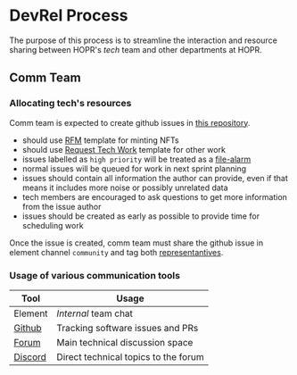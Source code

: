 # DevRel Process

The purpose of this process is to streamline the interaction and resource sharing between HOPR's _tech_ team and other departments at HOPR.

## Comm Team

### Allocating tech's resources

Comm team is expected to create github issues in [this repository](https://github.com/hoprnet/hopr-devrel).

- should use [RFM](https://github.com/hoprnet/hopr-devrel/blob/main/.github/ISSUE_TEMPLATE/request-for-minting-hoprboost-nft.md) template for minting NFTs
- should use [Request Tech Work](https://github.com/hoprnet/hopr-devrel/blob/main/.github/ISSUE_TEMPLATE/request-for-tech-work.md) template for other work
- issues labelled as `high priority` will be treated as a [file-alarm](./development.md#fire-alarm)
- normal issues will be queued for work in next sprint planning
- issues should contain all information the author can provide, even if that means it includes more noise or possibly unrelated data
- tech members are encouraged to ask questions to get more information from the issue author
- issues should be created as early as possible to provide time for scheduling work

Once the issue is created, comm team must share the github issue in element channel `community` and tag both [representantives](./development.md#representantives).

### Usage of various communication tools

| Tool                                  | Usage                                |
| ------------------------------------- | ------------------------------------ |
| Element                               | _Internal_ team chat                 |
| [Github](https://www.github.com)      | Tracking software issues and PRs     |
| [Forum](https://forum.hoprnet.org)    | Main technical discussion space      |
| [Discord](https://discord.gg/dEAWC4G) | Direct technical topics to the forum |
